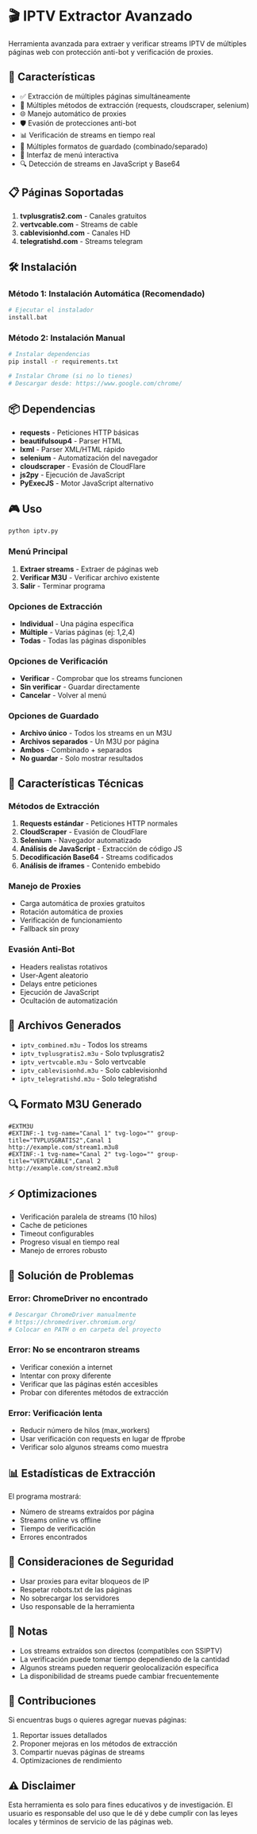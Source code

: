 # 🎬 IPTV Extractor Avanzado

Herramienta avanzada para extraer y verificar streams IPTV de múltiples páginas web con protección anti-bot y verificación de proxies.

## 🚀 Características

- ✅ Extracción de múltiples páginas simultáneamente
- 🔄 Múltiples métodos de extracción (requests, cloudscraper, selenium)
- 🌐 Manejo automático de proxies
- 🛡️ Evasión de protecciones anti-bot
- 📊 Verificación de streams en tiempo real
- 💾 Múltiples formatos de guardado (combinado/separado)
- 🎯 Interfaz de menú interactiva
- 🔍 Detección de streams en JavaScript y Base64

## 📋 Páginas Soportadas

1. **tvplusgratis2.com** - Canales gratuitos
2. **vertvcable.com** - Streams de cable
3. **cablevisionhd.com** - Canales HD
4. **telegratishd.com** - Streams telegram

## 🛠️ Instalación

### Método 1: Instalación Automática (Recomendado)
```bash
# Ejecutar el instalador
install.bat
```

### Método 2: Instalación Manual
```bash
# Instalar dependencias
pip install -r requirements.txt

# Instalar Chrome (si no lo tienes)
# Descargar desde: https://www.google.com/chrome/
```

## 📦 Dependencias

- **requests** - Peticiones HTTP básicas
- **beautifulsoup4** - Parser HTML
- **lxml** - Parser XML/HTML rápido
- **selenium** - Automatización del navegador
- **cloudscraper** - Evasión de CloudFlare
- **js2py** - Ejecución de JavaScript
- **PyExecJS** - Motor JavaScript alternativo

## 🎮 Uso

```bash
python iptv.py
```

### Menú Principal
1. **Extraer streams** - Extraer de páginas web
2. **Verificar M3U** - Verificar archivo existente
3. **Salir** - Terminar programa

### Opciones de Extracción
- **Individual** - Una página específica
- **Múltiple** - Varias páginas (ej: 1,2,4)
- **Todas** - Todas las páginas disponibles

### Opciones de Verificación
- **Verificar** - Comprobar que los streams funcionen
- **Sin verificar** - Guardar directamente
- **Cancelar** - Volver al menú

### Opciones de Guardado
- **Archivo único** - Todos los streams en un M3U
- **Archivos separados** - Un M3U por página
- **Ambos** - Combinado + separados
- **No guardar** - Solo mostrar resultados

## 🔧 Características Técnicas

### Métodos de Extracción
1. **Requests estándar** - Peticiones HTTP normales
2. **CloudScraper** - Evasión de CloudFlare
3. **Selenium** - Navegador automatizado
4. **Análisis de JavaScript** - Extracción de código JS
5. **Decodificación Base64** - Streams codificados
6. **Análisis de iframes** - Contenido embebido

### Manejo de Proxies
- Carga automática de proxies gratuitos
- Rotación automática de proxies
- Verificación de funcionamiento
- Fallback sin proxy

### Evasión Anti-Bot
- Headers realistas rotativos
- User-Agent aleatorio
- Delays entre peticiones
- Ejecución de JavaScript
- Ocultación de automatización

## 📁 Archivos Generados

- `iptv_combined.m3u` - Todos los streams
- `iptv_tvplusgratis2.m3u` - Solo tvplusgratis2
- `iptv_vertvcable.m3u` - Solo vertvcable
- `iptv_cablevisionhd.m3u` - Solo cablevisionhd
- `iptv_telegratishd.m3u` - Solo telegratishd

## 🔍 Formato M3U Generado

```m3u
#EXTM3U
#EXTINF:-1 tvg-name="Canal 1" tvg-logo="" group-title="TVPLUSGRATIS2",Canal 1
http://example.com/stream1.m3u8
#EXTINF:-1 tvg-name="Canal 2" tvg-logo="" group-title="VERTVCABLE",Canal 2
http://example.com/stream2.m3u8
```

## ⚡ Optimizaciones

- Verificación paralela de streams (10 hilos)
- Cache de peticiones
- Timeout configurables
- Progreso visual en tiempo real
- Manejo de errores robusto

## 🐛 Solución de Problemas

### Error: ChromeDriver no encontrado
```bash
# Descargar ChromeDriver manualmente
# https://chromedriver.chromium.org/
# Colocar en PATH o en carpeta del proyecto
```

### Error: No se encontraron streams
- Verificar conexión a internet
- Intentar con proxy diferente
- Verificar que las páginas estén accesibles
- Probar con diferentes métodos de extracción

### Error: Verificación lenta
- Reducir número de hilos (max_workers)
- Usar verificación con requests en lugar de ffprobe
- Verificar solo algunos streams como muestra

## 📊 Estadísticas de Extracción

El programa mostrará:
- Número de streams extraídos por página
- Streams online vs offline
- Tiempo de verificación
- Errores encontrados

## 🔐 Consideraciones de Seguridad

- Usar proxies para evitar bloqueos de IP
- Respetar robots.txt de las páginas
- No sobrecargar los servidores
- Uso responsable de la herramienta

## 📝 Notas

- Los streams extraídos son directos (compatibles con SSIPTV)
- La verificación puede tomar tiempo dependiendo de la cantidad
- Algunos streams pueden requerir geolocalización específica
- La disponibilidad de streams puede cambiar frecuentemente

## 🤝 Contribuciones

Si encuentras bugs o quieres agregar nuevas páginas:
1. Reportar issues detallados
2. Proponer mejoras en los métodos de extracción
3. Compartir nuevas páginas de streams
4. Optimizaciones de rendimiento

## ⚠️ Disclaimer

Esta herramienta es solo para fines educativos y de investigación. El usuario es responsable del uso que le dé y debe cumplir con las leyes locales y términos de servicio de las páginas web.
